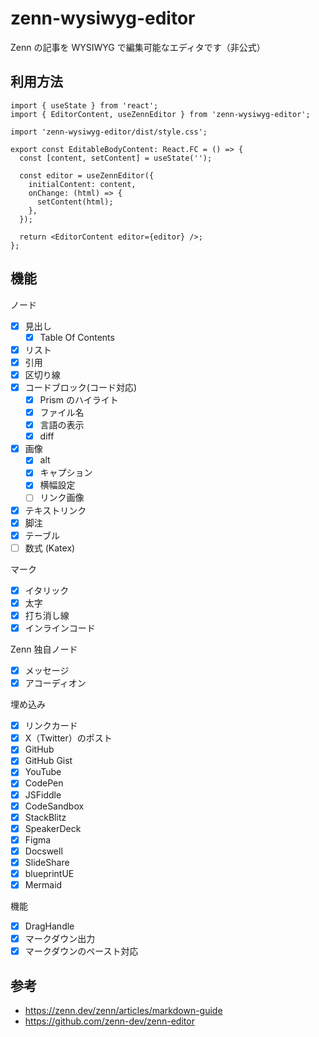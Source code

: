 # zenn-wysiwyg-editor

Zenn の記事を WYSIWYG で編集可能なエディタです（非公式）

## 利用方法

```tsx
import { useState } from 'react';
import { EditorContent, useZennEditor } from 'zenn-wysiwyg-editor';

import 'zenn-wysiwyg-editor/dist/style.css';

export const EditableBodyContent: React.FC = () => {
  const [content, setContent] = useState('');

  const editor = useZennEditor({
    initialContent: content,
    onChange: (html) => {
      setContent(html);
    },
  });

  return <EditorContent editor={editor} />;
};
```

## 機能

ノード

- [x] 見出し
  - [x] Table Of Contents
- [x] リスト
- [x] 引用
- [x] 区切り線
- [x] コードブロック(コード対応)
  - [x] Prism のハイライト
  - [x] ファイル名
  - [x] 言語の表示
  - [x] diff
- [x] 画像
  - [x] alt
  - [x] キャプション
  - [x] 横幅設定
  - [ ] リンク画像
- [x] テキストリンク
- [x] 脚注
- [x] テーブル
- [ ] 数式 (Katex)

マーク

- [x] イタリック
- [x] 太字
- [x] 打ち消し線
- [x] インラインコード

Zenn 独自ノード

- [x] メッセージ
- [x] アコーディオン

埋め込み

- [x] リンクカード
- [x] X（Twitter）のポスト
- [x] GitHub
- [x] GitHub Gist
- [x] YouTube
- [x] CodePen
- [x] JSFiddle
- [x] CodeSandbox
- [x] StackBlitz
- [x] SpeakerDeck
- [x] Figma
- [x] Docswell
- [x] SlideShare
- [x] blueprintUE
- [x] Mermaid

機能

- [x] DragHandle
- [x] マークダウン出力
- [x] マークダウンのペースト対応

## 参考

- https://zenn.dev/zenn/articles/markdown-guide
- https://github.com/zenn-dev/zenn-editor
